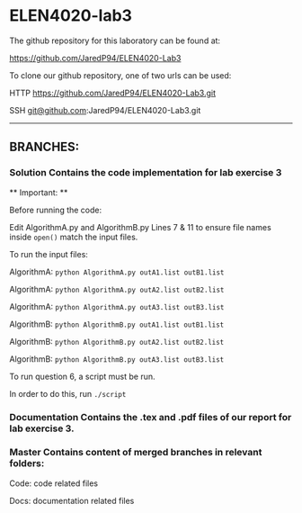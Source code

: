 # ELEN4020-lab3

The github repository for this laboratory can be found at: 

https://github.com/JaredP94/ELEN4020-Lab3 

To clone our github repository, one of two urls can be used: 

HTTP https://github.com/JaredP94/ELEN4020-Lab3.git 

SSH git@github.com:JaredP94/ELEN4020-Lab3.git

---------------------------------------------------------------------------
## BRANCHES:

### Solution      Contains the code implementation for lab exercise 3

** Important: **

Before running the code:

Edit AlgorithmA.py and AlgorithmB.py Lines 7 & 11 to ensure file names inside ``` open() ``` match the input files.

To run the input files:

AlgorithmA: ``` python AlgorithmA.py outA1.list outB1.list ```

AlgorithmA: ``` python AlgorithmA.py outA2.list outB2.list ```

AlgorithmA: ``` python AlgorithmA.py outA3.list outB3.list ```

AlgorithmB: ``` python AlgorithmB.py outA1.list outB1.list ```

AlgorithmB: ``` python AlgorithmB.py outA2.list outB2.list ```

AlgorithmB: ``` python AlgorithmB.py outA3.list outB3.list ```

To run question 6, a script must be run. 

In order to do this, run ``` ./script ```

### Documentation     Contains the .tex and .pdf files of our report for lab exercise 3.

### Master        Contains content of merged branches in relevant folders:

Code: code related files

Docs: documentation related files
